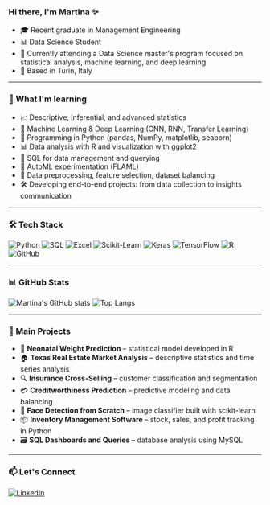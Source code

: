 ### Hi there, I'm Martina ✨

* 🎓 Recent graduate in Management Engineering 
* 📊 Data Science Student
* 🚀 Currently attending a Data Science master's program focused on statistical analysis, machine learning, and deep learning 
* 📍 Based in Turin, Italy 

---

### 🧠 What I'm learning

* 📈 Descriptive, inferential, and advanced statistics
* 🤖 Machine Learning & Deep Learning (CNN, RNN, Transfer Learning)
* 🐍 Programming in Python (pandas, NumPy, matplotlib, seaborn)
* 📊 Data analysis with R and visualization with ggplot2
* 💾 SQL for data management and querying
* 🧪 AutoML experimentation (FLAML)
* 📂 Data preprocessing, feature selection, dataset balancing
* 🛠 Developing end-to-end projects: from data collection to insights communication

---

### 🛠 Tech Stack
![Python](https://img.shields.io/badge/Python-3776AB?style=for-the-badge&logo=python&logoColor=white)
![SQL](https://img.shields.io/badge/SQL-4479A1?style=for-the-badge&logo=postgresql&logoColor=white)
![Excel](https://img.shields.io/badge/Excel-217346?style=for-the-badge&logo=microsoft-excel&logoColor=white)
![Scikit-Learn](https://img.shields.io/badge/scikit--learn-F7931E?style=for-the-badge&logo=scikit-learn&logoColor=white)
![Keras](https://img.shields.io/badge/Keras-D00000?style=for-the-badge&logo=keras&logoColor=white)
![TensorFlow](https://img.shields.io/badge/TensorFlow-FF6F00?style=for-the-badge&logo=tensorflow&logoColor=white)
![R](https://img.shields.io/badge/R-276DC3?style=for-the-badge&logo=r&logoColor=white)
![GitHub](https://img.shields.io/badge/GitHub-181717?style=for-the-badge&logo=github)

---

### 📊 GitHub Stats
![Martina's GitHub stats](https://github-readme-stats.vercel.app/api?username=TUO_USERNAME&show_icons=true&theme=radical)
![Top Langs](https://github-readme-stats.vercel.app/api/top-langs/?username=TUO_USERNAME&layout=compact&theme=radical)

---
### 📂 Main Projects

* 🧮 **Neonatal Weight Prediction** – statistical model developed in R
* 🏠 **Texas Real Estate Market Analysis** – descriptive statistics and time series analysis
* 🔍 **Insurance Cross-Selling** – customer classification and segmentation
* 💳 **Creditworthiness Prediction** – predictive modeling and data balancing
* 🤖 **Face Detection from Scratch** – image classifier built with scikit-learn
* 📦 **Inventory Management Software** – stock, sales, and profit tracking in Python
* 🗃 **SQL Dashboards and Queries** – database analysis using MySQL

---

### 📫 Let's Connect
[![LinkedIn](https://img.shields.io/badge/LinkedIn-0A66C2?style=for-the-badge&logo=linkedin&logoColor=white)](https://www.linkedin.com/in/tuo-linkedin/)

